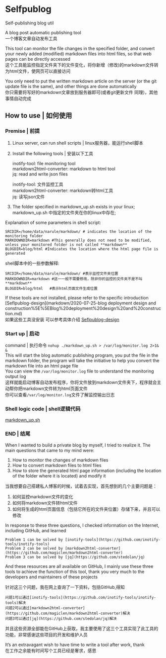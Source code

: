 # Selfpublog
Self-publishing blog util

A blog post automatic publishing tool  
一个博客文章自动发布工具

  This tool can monitor the file changes in the specified folder, and convert your newly added (modified) markdown files into html files, so that web pages can be directly accessed  
  这个工具能监控指定文件夹下的文件变化，将你新增（修改)的markdown文件转为html文件，使网页可以直接访问

  You only need to put the written markdown article on the server (or the git update file is the same), and other things are done automatically  
  你只需要将写好的markdown文章放到服务器即可(或者git更新文件 同理)，其他事情自动完成

## How to use | 如何使用

### Premise | 前提

1. Linux server, can run shell scripts | linux服务器，能运行shell脚本

2. Install the following tools | 安装以下工具

    inotify-tool: file monitoring tool  
    markdown2html-converter: markdown to html tool  
    jq: read and write json files  
  
    inotify-tool: 文件监控工具  
    markdown2html-converter: markdown转html工具   
    jq: 读写json文件  
  
3. The folder specified in markdown_up.sh exists in your linux;   
   markdown_up.sh 中指定的文件夹在你的linux中存在;  
  
  Explanation of some parameters in shell script:   
  ```shell
  SRCDIR=/home/data/narule/markdown/ # indicates the location of the monitoring folder   
  MARKDOWNDIR=markdown #This generally does not need to be modified, unless your monitored folder is not called **markdown**   
  BLOGDIR=blog/html #Indicates the location where the html page file is generated   
  ```
  shell脚本中的一些参数解释:  
  ```shell
  SRCDIR=/home/data/narule/markdown/ #表示监控文件夹位置  
  MARKDOWNDIR=markdown #这一一般不需要修改，除非你的监控的文件夹不是不叫**markdown**  
  BLOGDIR=blog/html   #表示html页面文件生成位置  
  ```
  If these tools are not installed, please refer to the specific introduction [Seflpublog-design](markdown/2020-07-25-blog deployment design and construction%5E%5EBlog%20deployment%20design%20and%20construction.md)   
  如果这些工具没安装 可以参考具体介绍 [Seflpublog-design](markdown/2020-07-25-博客部署设计和构建%5E%5EBlog%20deployment%20design%20and%20construction.md)

### Start up | 启动
  command | 执行命令
  `nohup ./markdown_up.sh > /var/log/monitor.log 2>1& &`   
  This will start the blog automatic publishing program, you put the file in the markdown folder, the program will take the initiative to help you convert the markdown file into an html page file   
  You can view the `/var/log/monitor.log` file to understand the monitoring output log   
  这样就能启动博客自动发布程序，你将文件放到markdown文件夹下，程序就会主动帮你把markdown文件转为html页面文件   
  你可以查看`/var/log/monitor.log`文件了解监控输出日志

### Shell logic code | shell逻辑代码

[markdown_up.sh](markdown_up.sh)

### END | 结尾

When I wanted to build a private blog by myself, I tried to realize it. The main questions that came to my mind were:  
  1. How to monitor the changes of markdown files  
  2. How to convert markdown files to html files  
  3. How to store the generated html page information (including the location of the folder where it is located) and modify it  


当我想要自己搭建私人博客的时候，试着去实现，首先想到的几个主要问题是：  
  1. 如何监控markdown文件的变化  
  2. 如何将markdown文件转html文件  
  3. 如何将生成的html页面信息（包括它所在的文件夹位置）存储下来，并且可以修改  

  In response to these three questions, I checked information on the Internet, including GitHub, and learned   

    Problem 1 can be solved by [inotify-tools](https://github.com/inotify-tools/inotify-tools)  
    Problem 2 can be solved by [markdown2html-converter](https://github.com/magiclen/markdown2html-converter)  
    Problem 3 can be solved by [jq](https://github.com/stedolan/jq)  
  
  And these resources are all available on GitHub, I mainly use these three tools to achieve the function of this tool, thank you very much to the developers and maintainers of these projects  
  
  针对这三个问题，我在网上查询了一下资料，包括GitHub,得知  
  
    问题1可以通过[inotify-tools](https://github.com/inotify-tools/inotify-tools)解决  
    问题2可以通过[markdown2html-converter](https://github.com/magiclen/markdown2html-converter)解决  
    问题3可以通过[jq](https://github.com/stedolan/jq)解决  
  
  并且这些资源全部能在GitHub上获取，我主要使用了这三个工具实现了此工具的功能，非常感谢这些项目的开发和维护人员

It’s an extravagant wish to have time to write a tool after work, thank  
在工作之余能有时间写个工具已经是奢求，感恩
